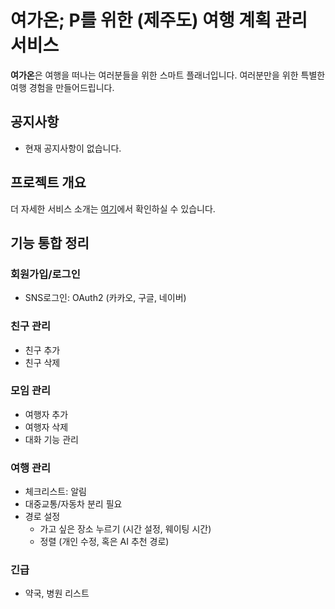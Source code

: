 # 여가온; P를 위한 (제주도) 여행 계획 관리 서비스
**여가온**은 여행을 떠나는 여러분들을 위한 스마트 플래너입니다. 여러분만을 위한 특별한 여행 경험을 만들어드립니다.

## 공지사항
- 현재 공지사항이 없습니다.

## 프로젝트 개요
더 자세한 서비스 소개는 [여기](https://www.notion.so/4e14cd16a2a94949b10b8028b0e2418b?pvs=21)에서 확인하실 수 있습니다.

## 기능 통합 정리
### 회원가입/로그인
- SNS로그인: OAuth2 (카카오, 구글, 네이버)

### 친구 관리
- 친구 추가
- 친구 삭제

### 모임 관리
- 여행자 추가
- 여행자 삭제
- 대화 기능 관리

### 여행 관리
- 체크리스트: 알림
- 대중교통/자동차 분리 필요
- 경로 설정
    - 가고 싶은 장소 누르기 (시간 설정, 웨이팅 시간)
    - 정렬 (개인 수정, 혹은 AI 추천 경로)

### 긴급
- 약국, 병원 리스트
